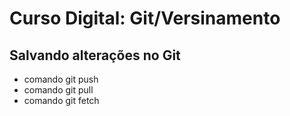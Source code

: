 # Curso Digital: Git/Versinamento

## Salvando alterações no Git
* comando git push
* comando git pull
* comando git fetch
